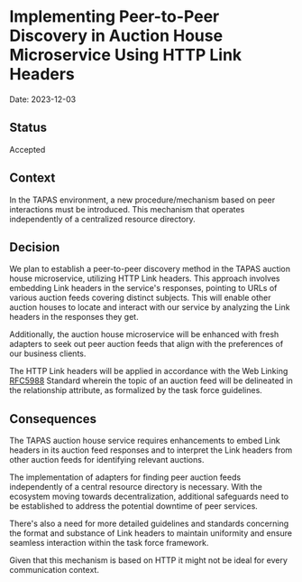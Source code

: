# Implementing Peer-to-Peer Discovery in Auction House Microservice Using HTTP Link Headers

Date: 2023-12-03

## Status
Accepted

## Context
In the TAPAS environment, a new procedure/mechanism based on peer interactions must be introduced. 
This mechanism that operates independently of a centralized resource directory.

## Decision
We plan to establish a peer-to-peer discovery method in the TAPAS auction house microservice, utilizing HTTP Link headers. This approach involves embedding Link headers in the service's responses, pointing to URLs of various auction feeds covering distinct subjects. This will enable other auction houses to locate and interact with our service by analyzing the Link headers in the responses they get. 

Additionally, the auction house microservice will be enhanced with fresh adapters to seek out peer auction feeds that align with the preferences of our business clients.

The HTTP Link headers will be applied in accordance with the Web Linking [RFC5988](https://datatracker.ietf.org/doc/html/rfc5988) Standard wherein the topic of an auction feed will be delineated in the relationship attribute, as formalized by the task force guidelines.


## Consequences
The TAPAS auction house service requires enhancements to embed Link headers in its auction feed responses and to interpret the Link headers from other auction feeds for identifying relevant auctions. 

The implementation of adapters for finding peer auction feeds independently of a central resource directory is necessary. With the ecosystem moving towards decentralization, additional safeguards need to be established to address the potential downtime of peer services.

There's also a need for more detailed guidelines and standards concerning the format and substance of Link headers to maintain uniformity and ensure seamless interaction within the task force framework.

Given that this mechanism is based on HTTP it might not be ideal for every communication context.
